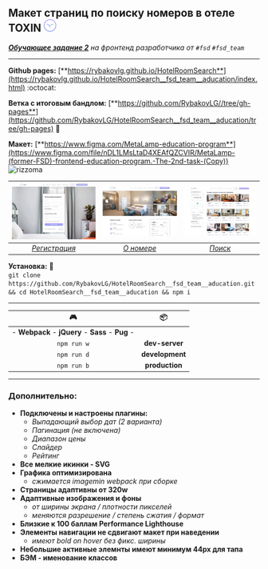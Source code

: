 ## Макет страниц по поиску номеров в отеле TOXIN <img width="25" height="25" src="https://github.com/RybakovLG/HotelRoomSearch__fsd_team__aducation/blob/master/pages_img/toxin-logo.svg" alt="rizzoma">
*[**Обучающее задание 2**](https://rizzoma.com/topic/d5c429337bcaa70548fb5aeedee6d92b/0_b_8ndo_78h6s/) на фронтенд разработчика от `#fsd` `#fsd_team`*

-----
**Github pages:** [**https://rybakovlg.github.io/HotelRoomSearch**](https://rybakovlg.github.io/HotelRoomSearch__fsd_team__aducation/index.html) :octocat:

**Ветка с итоговым бандлом:** [**https://github.com/RybakovLG//tree/gh-pages**](https://github.com/RybakovLG/HotelRoomSearch__fsd_team__aducation/tree/gh-pages) :file_folder:

**Макет:** [**https://www.figma.com/MetaLamp-education-program**](https://www.figma.com/file/nDL1LMsLtaD4XEAfQZCVIR/MetaLamp-(former-FSD)-frontend-education-program.-The-2nd-task-(Copy)) <img width="20" height="20" src="https://cdn.worldvectorlogo.com/logos/figma-1.svg" alt="rizzoma">

| [![reg-page](pages_img/Screenshot_2.jpg "Регистрация")](https://rybakovlg.github.io/HotelRoomSearch__fsd_team__aducation/app/registration-page.html) | [![info-page](pages_img/Screenshot_4.jpg "Подробнее")](https://rybakovlg.github.io/HotelRoomSearch__fsd_team__aducation/app/room-details.html) | [![search-page](pages_img/Screenshot_3.jpg "Поиск")](https://rybakovlg.github.io/HotelRoomSearch__fsd_team__aducation/app/search-room.html)
|:---:|:---:|:---:|
[*Регистрация*](https://rybakovlg.github.io/HotelRoomSearch__fsd_team__aducation/app/registration-page.html) | [*О номере*](https://rybakovlg.github.io/HotelRoomSearch__fsd_team__aducation/app/room-details.html) | [*Поиск*](https://rybakovlg.github.io/HotelRoomSearch__fsd_team__aducation/app/search-room.html)

**Установка:** :metal:  
`git clone https://github.com/RybakovLG/HotelRoomSearch__fsd_team__aducation.git && cd HotelRoomSearch__fsd_team__aducation && npm i`

----
| :video_game: | :package: |
|:---:|:---:|
| - **Webpack** - **jQuery** - **Sass** - **Pug** - |  |
| `npm run w` | **dev-server**  |
| `npm run d` | **development** | 
| `npm run b` | **production** |

----
### Дополнительно:
- **Подключены и настроены плагины:**
  - *Выпадающий выбор дат (2 варианта)*
  - *Пагинация (не включена)*
  - *Диапазон цены*
  - *Слайдер*
  - *Рейтинг*
- **Все мелкие икинки - SVG**
- **Графика оптимизирована**
  - *сжимается imagemin webpack при сборке*
- **Страницы адаптивны от 320w**
- **Адаптивные изображения и фоны**
  - *от ширины экрана / плотности пикселей*
  - *меняются разрешение / степень сжатия / формат*
- **Близкие к 100 баллам Performance Lighthouse**
- **Элементы навигации не сдвигают макет при наведении**
  - *имеют bold on hover без фикс. ширины*
- **Небольшие активные элемнты имеют минимум 44px для тапа**
- **БЭМ - именование классов**
